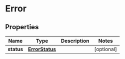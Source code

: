 
# Error

## Properties
Name | Type | Description | Notes
------------ | ------------- | ------------- | -------------
**status** | [**ErrorStatus**](ErrorStatus.md) |  |  [optional]



